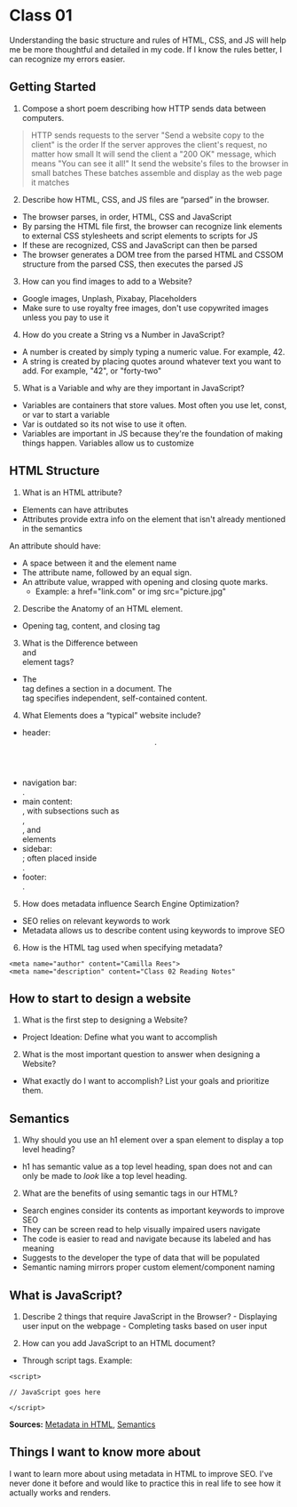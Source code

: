 # Class 01

Understanding the basic structure and rules of HTML, CSS, and JS will help me be more thoughtful and detailed in my code. If I know the rules better, I can recognize my errors easier.

## Getting Started

1. Compose a short poem describing how HTTP sends data between computers.
  > HTTP sends requests to the server
  "Send a website copy to the client" is the order
  If the server approves the client's request, no matter how small
  It will send the client a "200 OK" message, which means "You can see it all!" 
  It send the website's files to the browser in small batches
  These batches assemble and display as the web page it matches

2. Describe how HTML, CSS, and JS files are “parsed” in the browser.
  - The browser parses, in order, HTML, CSS and JavaScript
  - By parsing the HTML file first, the browser can recognize link elements to external CSS stylesheets and script elements to scripts for JS
  - If these are recognized, CSS and JavaScript can then be parsed
  - The browser generates a DOM tree from the parsed HTML and CSSOM structure from the parsed CSS, then executes the parsed JS
  
3. How can you find images to add to a Website?
  - Google images, Unplash, Pixabay, Placeholders
  - Make sure to use royalty free images, don't use copywrited images unless you pay to use it

4. How do you create a String vs a Number in JavaScript?
  - A number is created by simply typing a numeric value. For example, 42.
  - A string is created by placing quotes around whatever text you want to add. For example, "42", or "forty-two"
  
5. What is a Variable and why are they important in JavaScript?
  - Variables are containers that store values. Most often you use let, const, or var to start a variable
  - Var is outdated so its not wise to use it often.
  - Variables are important in JS because they're the foundation of making things happen. Variables allow us to customize

## HTML Structure

1. What is an HTML attribute?
  - Elements can have attributes
  - Attributes provide extra info on the element that isn't already mentioned in the semantics
  
An attribute should have:

- A space between it and the element name
- The attribute name, followed by an equal sign.
- An attribute value, wrapped with opening and closing quote marks.
  - Example: a href="link.com" or img src="picture.jpg"
  
2. Describe the Anatomy of an HTML element.
  - Opening tag, content, and closing tag
  
3. What is the Difference between <article> and <section> element tags?
  - The <section> tag defines a section in a document. The <article> tag specifies independent, self-contained content.
  
4. What Elements does a “typical” website include?
  - header: <header>.
  - navigation bar: <nav>.
  - main content: <main>, with subsections such as <article>, <section>, and <div> elements
  - sidebar: <aside>; often placed inside <main>.
  - footer: <footer>.

5. How does metadata influence Search Engine Optimization?
  - SEO relies on relevant keywords to work
  - Metadata allows us to describe content using keywords to improve SEO
  
6. How is the <meta> HTML tag used when specifying metadata?
  ```
  <meta name="author" content="Camilla Rees">
  <meta name="description" content="Class 02 Reading Notes"
  ```
  
## How to start to design a website

1. What is the first step to designing a Website?
  - Project Ideation: Define what you want to accomplish

2. What is the most important question to answer when designing a Website?
  - What exactly do I want to accomplish? List your goals and prioritize them.

## Semantics

1. Why should you use an h1 element over a span element to display a top level heading?
  - h1 has semantic value as a top level heading, span does not and can only be made to *look* like a top level heading.
  
2. What are the benefits of using semantic tags in our HTML?
  - Search engines consider its contents as important keywords to improve SEO
  - They can be screen read to help visually impaired users navigate
  - The code is easier to read and navigate because its labeled and has meaning
  - Suggests to the developer the type of data that will be populated
  - Semantic naming mirrors proper custom element/component naming
  
## What is JavaScript?

1. Describe 2 things that require JavaScript in the Browser?
        - Displaying user input on the webpage
        - Completing tasks based on user input
        
2. How can you add JavaScript to an HTML document?
  - Through script tags. Example:
  ```
  <script>

  // JavaScript goes here

</script>
  ```
  
 **Sources:** [Metadata in HTML](https://developer.mozilla.org/en-US/docs/Learn/HTML/Introduction_to_HTML/The_head_metadata_in_HTML), [Semantics](https://developer.mozilla.org/en-US/docs/Glossary/Semantics)
 
 ## Things I want to know more about
 I want to learn more about using metadata in HTML to improve SEO. I've never done it before and would like to practice this in real life to see how it actually works and renders.
  
